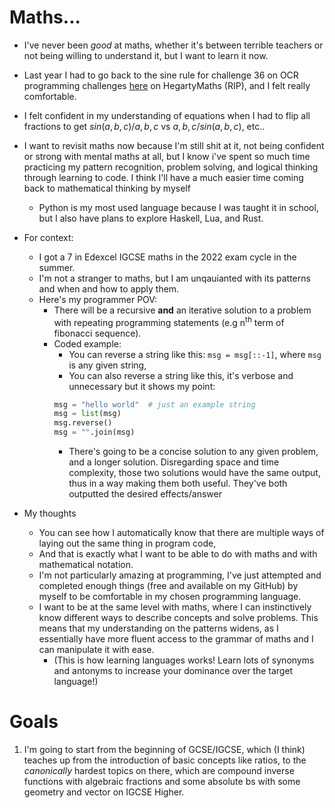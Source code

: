 # Maths...

- I've never been *good* at maths, whether it's between terrible teachers or not being willing to understand it, but I want to learn it now.
- Last year I had to go back to the sine rule for challenge 36 on OCR programming challenges [here](https://www.ocr.org.uk/Images/260930-coding-challenges-booklet.pdf) on HegartyMaths (RIP), and I felt really comfortable.
- I felt confident in my understanding of equations when I had to flip all fractions to get $sin(a,b,c)/a,b,c$ vs $a,b,c/sin(a,b,c)$, etc..
- I want to revisit maths now because I'm still shit at it, not being confident or strong with mental maths at all, but I know i've spent so much time practicing my pattern recognition, problem solving, and logical thinking through learning to code. I think I'll have a much easier time coming back to mathematical thinking by myself
    - Python is my most used language because I was taught it in school, but I also have plans to explore Haskell, Lua, and Rust.

- For context:
    - I got a 7 in Edexcel IGCSE maths in the 2022 exam cycle in the summer.
    - I'm not a stranger to maths, but I am unqauianted with its patterns and when and how to apply them.
    - Here's my programmer POV:
        - There will be a recursive **and** an iterative solution to a problem with repeating programming statements (e.g n<sup>th</sup> term of fibonacci sequence).
        - Coded example:
            - You can reverse a string like this: `msg = msg[::-1]`, where `msg` is any given string,
            - You can also reverse a string like this, it's verbose and unnecessary but it shows my point:
            ```python
            msg = "hello world"  # just an example string
            msg = list(msg)
            msg.reverse()
            msg = "".join(msg)
            ```
            - There's going to be a concise solution to any given problem, and a longer solution. Disregarding space and time complexity, those two solutions would have the same output, thus in a way making them both useful. They've both outputted the desired effects/answer

- My thoughts
    - You can see how I automatically know that there are multiple ways of laying out the same thing in program code,
    - And that is exactly what I want to be able to do with maths and with mathematical notation.
    - I'm not particularly amazing at programming, I've just attempted and completed enough things (free and available on my GitHub) by myself to be comfortable in my chosen programming language.
    - I want to be at the same level with maths, where I can instinctively know different ways to describe concepts and solve problems. This means that my understanding on the patterns widens, as I essentially have more fluent access to the grammar of maths and I can manipulate it with ease.
        - (This is how learning languages works! Learn lots of synonyms and antonyms to increase your dominance over the target language!)

# Goals

1. I'm going to start from the beginning of GCSE/IGCSE, which (I think) teaches up from the introduction of basic concepts like ratios, to the *canonically* hardest topics on there, which are compound inverse functions with algebraic fractions and some absolute bs with some geometry and vector on IGCSE Higher.
